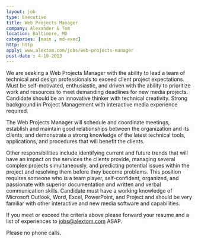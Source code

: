 ```yaml
---
layout: job
type: Executive
title: Web Projects Manager
company: Alexander & Tom
location: Baltimore, MD
categories: [main , md-exec]
http: http
apply: www.alextom.com/jobs/web-projects-manager
post-date : 4-19-2013
---
```


We are seeking a Web Projects Manager with the ability to lead a team of technical and design professionals to exceed client project expectations. Must be self-motivated, enthusiastic, and driven with the ability to prioritize work and resources to meet demanding deadlines for new media projects. Candidate should be an innovative thinker with technical creativity. Strong background in Project Management with interactive media experience required.

The Web Projects Manager will schedule and coordinate meetings, establish and maintain good relationships between the organization and its clients, and demonstrate a strong knowledge of the latest technical tools, applications, and procedures that will benefit the clients. 

Other responsibilities include identifying current and future trends that will have an impact on the services the clients provide, managing several complex projects simultaneously, and predicting potential issues within the project and resolving them before they become problems. This position requires someone who is a team player, self-confident, organized, and passionate with superior documentation and written and verbal communication skills. Candidate must have a working knowledge of Microsoft Outlook, Word, Excel, PowerPoint, and Project and should be very familiar with other interactive and new media software and capabilities.

If you meet or exceed the criteria above please forward your resume and a list of experiences to jobs@alextom.com ASAP.

Please no phone calls. 